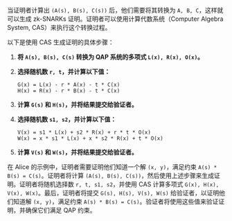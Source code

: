 当证明者计算出 `(A(s), B(s), C(s))` 后，他们需要将其转换为 `A, B, C`，这样就可以生成 zk-SNARKs 证明。证明者可以使用计算代数系统（Computer Algebra System, CAS）来执行这个转换过程。

以下是使用 CAS 生成证明的具体步骤：

1. **将 `A(s), B(s), C(s)` 转换为 QAP 系统的多项式 `L(x), R(x), O(x)`。**

2. **选择随机数 `r, t`，并计算以下值：**

   ```
   G(x) = L(x) - r * A(x) - t * C(x)
   H(x) = R(x) - r * B(x) - t * C(x)
   ```

3. **计算 `G(s)` 和 `H(s)`，并将结果提交给验证者。**

4. **选择随机数 `s1, s2`，并计算以下值：**

   ```
   V(x) = s1 * L(x) + s2 * R(x) + r * t * O(x)
   W(x) = x * s1 * L(x) + x * s2 * R(x) + t * O(x)
   ```

5. **计算 `V(s)` 和 `W(s)`，并将结果提交给验证者。**

在 Alice 的示例中，证明者需要证明他们知道一个解 `(x, y)`，满足约束 `A(s) * B(s) = C(s)`。证明者将计算 `(A(s), B(s), C(s))`，然后使用上述步骤来生成证明。证明者将随机选择数 `r, t, s1, s2`，并使用 CAS 计算多项式 `G(x), H(x), V(x), W(x)`。最后，证明者将提交 `G(s), H(s), V(s), W(s)` 给验证者，以证明他们知道解 `(x, y)`，满足约束 `A(s) * B(s) = C(s)`。验证者将使用这些值来验证证明，并确保它们满足 QAP 约束。
